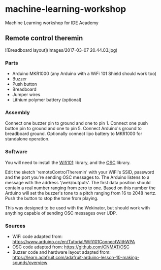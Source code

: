# machine-learning-workshop
Machine Learning workshop for IDE Academy

## Remote control theremin

![Breadboard layout](Images/2017-03-07 20.44.03.jpg)

### Parts

* Arduino MKR1000 (any Arduino with a WiFi 101 Shield should work too)
* Buzzer
* Push button
* Breadboard
* Jumper wires
* Lithium polymer battery (optional)

### Assembly

Connect one buzzer pin to ground and one to pin 1. Connect one push button pin to ground and one to pin 5. Connect Arduino's ground to breadboard ground. Optionally connect lipo battery to MKR1000 for standalone operation.

### Software

You will need to install the [Wifi101](https://www.arduino.cc/en/Reference/WiFi101) library, and the [OSC](https://github.com/CNMAT/OSC) library.

Edit the sketch 'remoteControlTheremin' with your WiFi's SSID, password and the port you're sending OSC messages to. The Arduino listens to a message with the address '/wek/outputs'. The first data position should contain a real number ranging from zero to one. Based on this number the Arduino will set the buzzer's tone to a pitch ranging from 16 to 2048 hertz. Push the button to stop the tone from playing.

This was designed to be used with the Wekinator, but should work with anything capable of sending OSC messages over UDP.

### Sources

* WiFi code adapted from: https://www.arduino.cc/en/Tutorial/Wifi101ConnectWithWPA
* OSC code adapted from: https://github.com/CNMAT/OSC
* Buzzer code and hardware layout adapted from: https://learn.adafruit.com/adafruit-arduino-lesson-10-making-sounds/overview